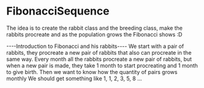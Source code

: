 # FibonacciSequence
The idea is to create the rabbit class and the breeding class,
make the rabbits procreate and as the population grows the Fibonacci shows :D

----Introduction to Fibonacci and his rabbits----
We start with a pair of rabbits,
they procreate a new pair of rabbits that also can procreate in the same way.
Every month all the rabbits procreate a new pair of rabbits,
but when a new pair is made, they take 1 month to start procreating and 1 month to give birth.
Then we want to know how the quantity of pairs grows monthly
We should get something like 1, 1, 2, 3, 5, 8 ...
